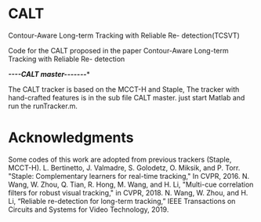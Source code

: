 # CALT
Contour-Aware Long-term Tracking with Reliable Re- detection(TCSVT)

Code for the CALT proposed in the paper Contour-Aware Long-term Tracking with Reliable Re- detection

***----CALT master-------****

The CALT tracker is based on the MCCT-H and Staple, The tracker with hand-crafted features is in the sub file CALT master.
just start Matlab and run the runTracker.m.



# Acknowledgments

Some codes of this work are adopted from previous trackers (Staple, MCCT-H).
L. Bertinetto, J. Valmadre, S. Golodetz, O. Miksik, and P. Torr. "Staple: Complementary learners for real-time tracking," In CVPR, 2016.
N. Wang, W. Zhou, Q. Tian, R. Hong, M. Wang, and H. Li, "Multi-cue correlation filters for robust visual tracking," in CVPR, 2018.
N. Wang, W. Zhou, and H. Li, “Reliable re-detection for long-term tracking,” IEEE Transactions on Circuits and Systems for Video Technology, 2019.
